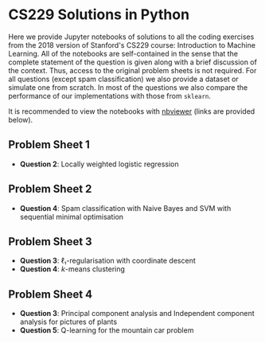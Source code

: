# CS229 Solutions in Python

Here we provide Jupyter notebooks of solutions to all the coding exercises from
the 2018 version of Stanford's CS229 course: Introduction to Machine Learning.
All of the notebooks are self-contained in the sense that the complete
statement of the question is given along with a brief discussion of the
context. Thus, access to the original problem sheets is not required.
For all questions (except spam classification) we also provide a
dataset or simulate one from scratch.
In most of the questions we also compare the performance of our implementations
with those from `sklearn`.

It is recommended to view the notebooks with
[nbviewer](https://nbviewer.jupyter.org) (links are provided below).

## Problem Sheet 1

- **Question 2**: Locally weighted logistic regression

## Problem Sheet 2

- **Question 4**: Spam classification with Naive Bayes and SVM with sequential
  minimal optimisation

## Problem Sheet 3

- **Question 3**: &#8467;&#8321;-regularisation with coordinate descent
- **Question 4**: *k*-means clustering

## Problem Sheet 4

- **Question 3**: Principal component analysis and Independent component
  analysis for pictures of plants
- **Question 5**: Q-learning for the mountain car problem
